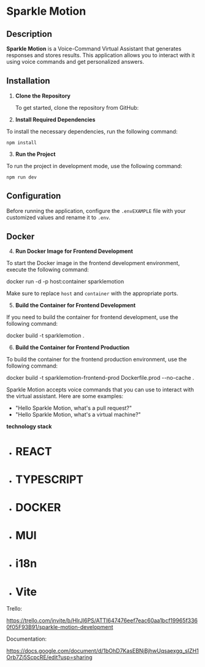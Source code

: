 # Sparkle Motion

## Description

**Sparkle Motion** is a Voice-Command Virtual Assistant that generates responses and stores results. This application allows you to interact with it using voice commands and get personalized answers.

## Installation

1. **Clone the Repository**

   To get started, clone the repository from GitHub:


2. **Install Required Dependencies**

To install the necessary dependencies, run the following command:

    npm install


3. **Run the Project**

To run the project in development mode, use the following command:

    npm run dev


## Configuration

Before running the application, configure the `.envEXAMPLE` file with your customized values and rename it to `.env`.

## Docker

4. **Run Docker Image for Frontend Development**

To start the Docker image in the frontend development environment, execute the following command:

docker run -d -p host:container sparklemotion


Make sure to replace `host` and `container` with the appropriate ports.

5. **Build the Container for Frontend Development**

If you need to build the container for frontend development, use the following command:

docker build -t sparklemotion .


6. **Build the Container for Frontend Production**

To build the container for the frontend production environment, use the following command:

docker build -t sparklemotion-frontend-prod Dockerfile.prod --no-cache .

Sparkle Motion accepts voice commands that you can use to interact with the virtual assistant. Here are some examples:

- "Hello Sparkle Motion, what's a pull request?"
- "Hello Sparkle Motion, what's a virtual machine?"

 **technology stack**

 - # REACT
 - # TYPESCRIPT
 - # DOCKER
 - # MUI
 - # i18n
 - # Vite


Trello:

https://trello.com/invite/b/HIrJl6PS/ATTI647476eef7eac60aa1bcf19965f3360f05F93B91/sparkle-motion-development

Documentation:

https://docs.google.com/document/d/1bOhD7KasEBNjBjhwUqsaexgq_sIZH1Orb7Zj5ScpcRE/edit?usp=sharing






